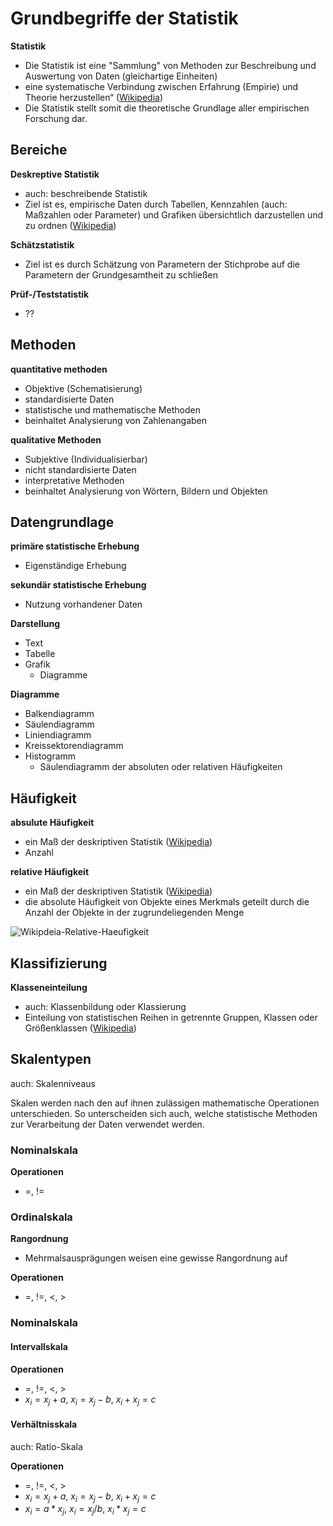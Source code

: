 # Grundbegriffe der Statistik

**Statistik**
- Die Statistik ist eine "Sammlung" von Methoden zur Beschreibung und Auswertung von Daten (gleichartige Einheiten)
- eine systematische Verbindung zwischen Erfahrung (Empirie) und Theorie herzustellen“ ([Wikipedia](https://de.wikipedia.org/wiki/Statistik))
- Die Statistik stellt somit die theoretische Grundlage aller empirischen Forschung dar. 


## Bereiche

**Deskreptive Statistik**
- auch: beschreibende Statistik
- Ziel ist es, empirische Daten durch Tabellen, Kennzahlen (auch: Maßzahlen oder Parameter) und Grafiken übersichtlich darzustellen und zu ordnen ([Wikipedia](https://de.wikipedia.org/wiki/Deskriptive_Statistik))

**Schätzstatistik**
- Ziel ist es durch Schätzung von Parametern der Stichprobe auf die Parametern der Grundgesamtheit zu schließen

**Prüf-/Teststatistik**
- ??


## Methoden

**quantitative methoden**
- Objektive (Schematisierung)
- standardisierte Daten
- statistische und mathematische Methoden
- beinhaltet Analysierung von Zahlenangaben

**qualitative Methoden**
- Subjektive (Individualisierbar)
- nicht standardisierte Daten
- interpretative Methoden
- beinhaltet Analysierung von Wörtern, Bildern und Objekten


## Datengrundlage

**primäre statistische Erhebung**
- Eigenständige Erhebung

**sekundär statistische Erhebung**
- Nutzung vorhandener Daten

**Darstellung**
- Text
- Tabelle
- Grafik
  - Diagramme

**Diagramme**
- Balkendiagramm
- Säulendiagramm
- Liniendiagramm
- Kreissektorendiagramm
- Histogramm
  - Säulendiagramm der absoluten oder relativen Häufigkeiten


## Häufigkeit

**absulute Häufigkeit**
- ein Maß der deskriptiven Statistik ([Wikipedia](https://de.wikipedia.org/wiki/Absolute_H%C3%A4ufigkeit))
- Anzahl

**relative Häufigkeit**
- ein Maß der deskriptiven Statistik ([Wikipedia](https://de.wikipedia.org/wiki/Relative_H%C3%A4ufigkeit))
- die absolute Häufigkeit von Objekte eines Merkmals geteilt durch die Anzahl der Objekte in der zugrundeliegenden Menge

![Wikipdeia-Relative-Haeufigkeit](https://upload.wikimedia.org/wikipedia/de/c/c8/Relative_H%C3%A4ufigkeit.PNG)


## Klassifizierung

**Klasseneinteilung**
- auch: Klassenbildung oder Klassierung
- Einteilung von statistischen Reihen in getrennte Gruppen, Klassen oder Größenklassen ([Wikipedia](https://de.wikipedia.org/wiki/Klasseneinteilung_(Statistik)))


## Skalentypen

auch: Skalenniveaus

Skalen werden nach den auf ihnen zulässigen mathematische Operationen unterschieden. So unterscheiden sich auch, welche statistische Methoden zur Verarbeitung der Daten verwendet werden. 

### Nominalskala

**Operationen**
- =, !=


### Ordinalskala

**Rangordnung**
- Mehrmalsausprägungen weisen eine gewisse Rangordnung auf

**Operationen**
- =, !=, <, >


### Nominalskala

#### Intervallskala

**Operationen**
- =, !=, <, >
- $x_i=x_j+a$, $x_i=x_j-b$, $x_i+x_j=c$

#### Verhältnisskala

auch: Ratio-Skala

**Operationen**
- =, !=, <, >
- $x_i=x_j+a$, $x_i=x_j-b$, $x_i+x_j=c$
- $x_i=a * x_j$, $x_i=x_j/b$, $x_i * x_j = c$





